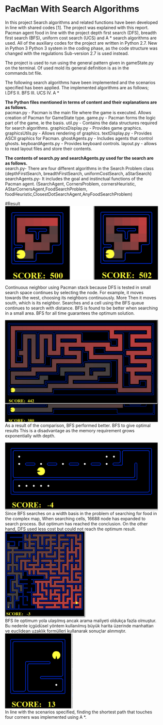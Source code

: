 # PacMan With Search Algorithms

In this project Search algorithms and related functions have been developed in line with shared codes [1]. The project was explained with this report. Pacman agent food in line with the project depth first search (DFS), breadth first search (BFS), uniform cost search (UCS) and A * search algorithms are used.
All of the auxiliary codes for the project are written in Python 2.7. New in Python 3 Python 3 system in the coding phase, as the code structure was changed with the regulations Sub-version 2.7 is used instead.

The project is used to run using the general pattern given in gameState.py on the terminal. Of used mold its general definition is as in the commands.txt file.
 
The following search algorithms have been implemented and the scenarios specified has been applied. The implemented algorithms are as follows;
I.DFS
II. BFS
III. UCS
IV. A *

<b>The Python files mentioned in terms of content and their explanations are as follows.</b><br>
pacman.py - Pacman is the main file where the game is executed. Allows creation of Pacman for GameState type.
game.py - Pacman forms the logic part of the game, ie the basis.
util.py - Contains the data structures required for search algorithms.
graphicsDisplay.py - Provides game graphics.
graphicsUtils.py - Allows rendering of graphics.
textDisplay.py - Provides ASCII graphics for Pacman.
ghostAgents.py - Includes agents that control ghosts.
keyboardAgents.py - Provides keyboard controls.
layout.py - allows to read layout files and store their contents.

<b>The contents of search.py and searchAgents.py used for the search are as follows.</b><br>
search.py- There are four different algorithms in the Search Problem class (depthFirstSearch, breadthFirstSearch, uniformCostSearch, aStarSearch)
searchAgents.py- It includes the goal and instinctual functions of the Pacman agent. (SearchAgent, CornersProblem, cornersHeuristic, AStarCornersAgent,FoodSearchProblem, foodHeuristic,ClosestDotSearchAgent,AnyFoodSearchProblem)

#Result
![alt text](https://github.com/bakkyn/PacMan-with-search-algorithms/blob/main/results/1.png)<br>

Continuous neighbor using Pacman stack because DFS is tested in small search space continues by selecting the node. For example, it moves towards the west, choosing its neighbors continuously. More Then it moves south, which is its neighbor. Searches and a cell using the BFS queue continues to search with distance. BFS is found to be better when searching in a small area. BFS for all time guarantees the optimum solution.<br>

![alt text](https://github.com/bakkyn/PacMan-with-search-algorithms/blob/main/results/2.png)<br>
As a result of the comparison, BFS performed better. BFS to give optimal results This is a disadvantage as the memory requirement grows exponentially with depth.<br>

![alt text](https://github.com/bakkyn/PacMan-with-search-algorithms/blob/main/results/3.png)<br>
Since BFS searches on a width basis in the problem of searching for food in the complex map, When searching cells, 16688 node has expanded to search process. But optimum has reached the conclusion. On the other hand, DFS used less cost but could not reach the optimum result.<br>
![alt text](https://github.com/bakkyn/PacMan-with-search-algorithms/blob/main/results/4.png)<br>
BFS ile optimum yola ulaşılmış ancak arama maliyeti oldukça fazla olmuştur. Bu nedenle içgüdüsel yöntem kullanılmış büyük harita üzerinde manhattan ve euclidean uzaklık formülleri kullanarak sonuçlar alınmıştır.<br>
![alt text](https://github.com/bakkyn/PacMan-with-search-algorithms/blob/main/results/5.png)<br>
In line with the scenarios specified, finding the shortest path that touches four corners was implemented using A *. <br>
